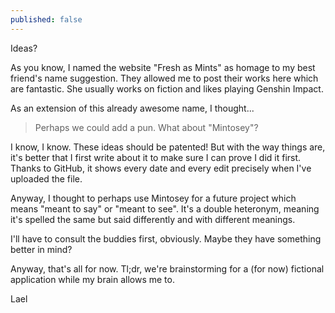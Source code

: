 ```yaml
---
published: false
---
```

Ideas?

As you know, I named the website "Fresh as Mints" as homage to my best friend's name suggestion. They allowed me to post their works here which are fantastic. She usually works on fiction and likes playing Genshin Impact.

As an extension of this already awesome name, I thought...

> Perhaps we could add a pun. What about "Mintosey"?

I know, I know. These ideas should be patented! But with the way things are, it's better that I first write about it to make sure I can prove I did it first. Thanks to GitHub, it shows every date and every edit precisely when I've uploaded the file.

Anyway, I thought to perhaps use Mintosey for a future project which means "meant to say" or "meant to see". It's a double heteronym, meaning it's spelled the same but said differently and with different meanings.

I'll have to consult the buddies first, obviously. Maybe they have something better in mind?

Anyway, that's all for now. Tl;dr, we're brainstorming for a (for now) fictional application while my brain allows me to.

Lael